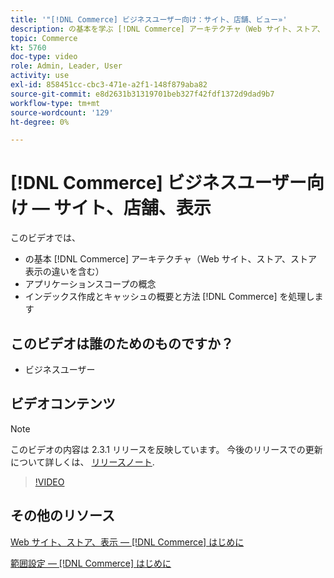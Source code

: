 ```yaml
---
title: '"[!DNL Commerce] ビジネスユーザー向け：サイト、店舗、ビュー»'
description: の基本を学ぶ [!DNL Commerce] アーキテクチャ（Web サイト、ストア、ストア表示、アプリケーション範囲の違いを含む）。 インデックス作成とキャッシュについて説明します。
topic: Commerce
kt: 5760
doc-type: video
role: Admin, Leader, User
activity: use
exl-id: 858451cc-cbc3-471e-a2f1-148f879aba82
source-git-commit: e8d2631b31319701beb327f42fdf1372d9dad9b7
workflow-type: tm+mt
source-wordcount: '129'
ht-degree: 0%

---
```


# [!DNL Commerce] ビジネスユーザー向け — サイト、店舗、表示

このビデオでは、

- の基本 [!DNL Commerce] アーキテクチャ（Web サイト、ストア、ストア表示の違いを含む）
- アプリケーションスコープの概念
- インデックス作成とキャッシュの概要と方法 [!DNL Commerce] を処理します

## このビデオは誰のためのものですか？

- ビジネスユーザー

## ビデオコンテンツ

>[!NOTE]
>
>このビデオの内容は 2.3.1 リリースを反映しています。 今後のリリースでの更新について詳しくは、 [リリースノート](https://experienceleague.adobe.com/docs/commerce-operations/release/notes/overview.html).

>[!VIDEO](https://video.tv.adobe.com/v/35945?quality=12&learn=on)

## その他のリソース

[Web サイト、ストア、表示 — [!DNL Commerce] はじめに](https://experienceleague.adobe.com/docs/commerce-admin/start/setup/websites-stores-views.html)

[範囲設定 — [!DNL Commerce] はじめに](https://experienceleague.adobe.com/docs/commerce-admin/start/setup/websites-stores-views.html#scope-settings)
